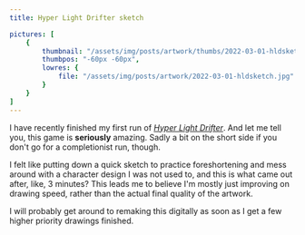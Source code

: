 ```yaml
---
title: Hyper Light Drifter sketch

pictures: [
	{
		thumbnail: "/assets/img/posts/artwork/thumbs/2022-03-01-hldsketch.jpg",
		thumbpos: "-60px -60px",
		lowres: {
			file: "/assets/img/posts/artwork/2022-03-01-hldsketch.jpg"
		}
	}
]
---
```

I have recently finished my first run of *[Hyper Light Drifter](https://www.heartmachine.com/hyper-light-drifter)*. And let me tell you, this game is **seriously** amazing. Sadly a bit on the short side if you don't go for a completionist run, though.

I felt like putting down a quick sketch to practice foreshortening and mess around with a character design I was not used to, and this is what came out after, like, 3 minutes? This leads me to believe I'm mostly just improving on drawing speed, rather than the actual final quality of the artwork.

I will probably get around to remaking this digitally as soon as I get a few higher priority drawings finished.
